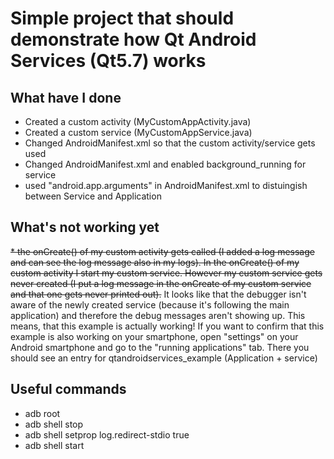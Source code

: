 # Simple project that should demonstrate how Qt Android Services (Qt5.7) works #

## What have I done ##
* Created a custom activity (MyCustomAppActivity.java)
* Created a custom service (MyCustomAppService.java)
* Changed AndroidManifest.xml so that the custom activity/service gets used
* Changed AndroidManifest.xml and enabled background_running for service
* used "android.app.arguments" in AndroidManifest.xml to distuingish between Service and Application

## What's not working yet ##
~~* the onCreate() of my custom activity gets called (I added a log message and can see the log message also in my logs). 
  In the onCreate() of my custom activity I start my custom service. However my custom service gets never created (I put a log message in the onCreate
  of my custom service and that one gets never printed out).~~ It looks like that the debugger isn't aware of the newly created service (because it's following the main application) and therefore the debug messages aren't showing up. This means, that this example is actually working! If you want to confirm that this example is also working on your smartphone, open "settings" on your Android smartphone and go to the "running applications" tab. There you should see an entry for qtandroidservices_example (Application + service)
  
## Useful commands ##
*  adb root
*  adb shell stop
*  adb shell setprop log.redirect-stdio true
*  adb shell start
